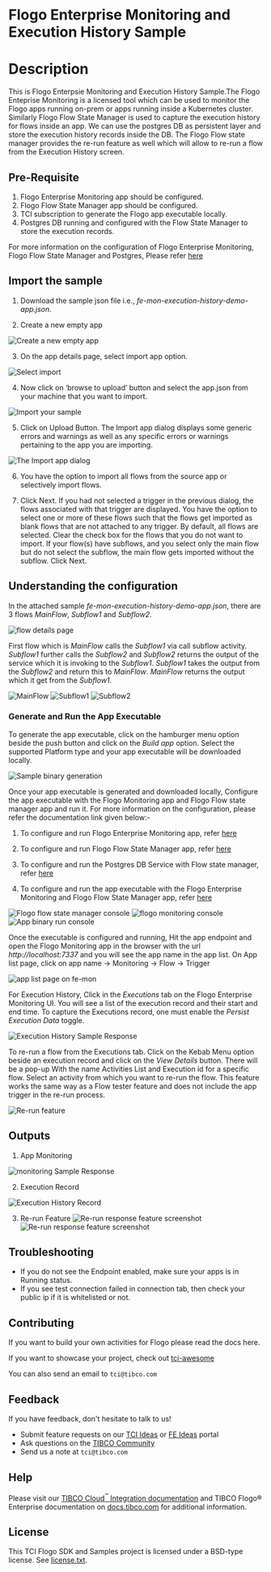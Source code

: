 # Flogo Enterprise Monitoring and Execution History Sample

# Description

This is Flogo Enterpsie Monitoring and Execution History Sample.The Flogo Enteprise Monitoring is a licensed tool which can be used to monitor the Flogo apps running on-prem or apps running inside a Kubernetes cluster. Similarly Flogo Flow State Manager is used to capture the execution history for flows inside an app. We can use the postgres DB as persistent layer and store the execution history records inside the DB. The Flogo Flow state manager provides the re-run feature as well which will allow to re-run a flow from the Execution History screen.


## Pre-Requisite
1. Flogo Enterprise Monitoring app should be configured.
2. Flogo Flow State Manager app should be configured.
3. TCI subscription to generate the Flogo app executable locally.
4. Postgres DB running and configured with the Flow State Manager to store the execution records.

For more information on the configuration of Flogo Enterprise Monitoring, Flogo Flow State Manager and Postgres, Please refer [here](https://integration.cloud.tibco.com/docs/index.html#Subsystems/flogo/flogo-all/monitoring.html?TocPath=TIBCO%2520Flogo%25C2%25AE%2520Apps%257CDeployment%2520and%2520Configuration%257CBuilding%2520an%2520App%2520Executable%257CMonitoring%257C_____0)


## Import the sample
1. Download the sample json file i.e., *fe-mon-execution-history-demo-app.json*.

2. Create a new empty app

![Create a new empty app](../import-screenshots/2.png)

3. On the app details page, select import app option.

![Select import](../import-screenshots/3.png)

4. Now click on ‘browse to upload’ button and select the app.json from your machine that you want to import.

![Import your sample](../import-screenshots/4.png)

5. Click on Upload Button. The Import app dialog displays some generic errors and warnings as well as any specific errors or warnings pertaining to the app you are importing.

![The Import app dialog](../import-screenshots/5.png)

6. You have the option to import all flows from the source app or selectively import flows.

7.  Click Next. If you had not selected a trigger in the previous dialog, the flows associated with that trigger are displayed. You have the option to select one or more of these flows such that the flows get imported as blank flows that are not attached to any trigger. By default, all flows are selected. Clear the check box for the flows that you do not want to import. If your flow(s) have subflows, and you select only the main flow but do not select the subflow, the main flow gets imported without the subflow. Click Next.


## Understanding the configuration

In the attached sample *fe-mon-execution-history-demo-app.json*, there are 3 flows *MainFlow*, *Subflow1* and *Subflow2*.

![flow details page](../import-screenshots/fe-mon-eh/1-FlowDeatails.png)

First flow which is *MainFlow* calls the *Subflow1*  via call subflow activity. *Subflow1* further calls the *Subflow2* and *Subflow2* returns the output of the service which it is invoking to the *Subflow1*. *Subflow1* takes the output from the *Subflow2* and return this to *MainFlow*. *MainFlow* returns the output which it get from the *Subflow1*. 

![MainFlow](../import-screenshots/fe-mon-eh/MainFlow.png)
![Subflow1](../import-screenshots/fe-mon-eh/Subflow1.png)
![Subflow2](../import-screenshots/fe-mon-eh/Subflow2.png)


### Generate and Run the App Executable

To generate the app executable, click on the hamburger menu option beside the push button and click on the *Build app* option. Select the supported Platform type and your app executable will be downloaded locally.

![Sample binary generation](../import-screenshots/fe-mon-eh/2-GenerateBinary.png)

Once your app executable is generated and downloaded locally, Configure the app executable with the Flogo Monitoring app and Flogo Flow state manager app and run it.
For more information on the configuration, please refer the documentation link given below:-

1. To configure and run Flogo Enterprise Monitoring app, refer [here](https://au.integration.cloud.tibco.com/docs/index.html#Subsystems/flogo/flogo-all/running-the-flogo-en2.html)

2. To configure and run Flogo Flow State Manager app, refer [here](https://au.integration.cloud.tibco.com/docs/index.html#Subsystems/flogo/flogo-all/flowstatemgr-standalone.html)

3. To configure and run the Postgres DB Service with Flow state manager, refer [here](https://au.integration.cloud.tibco.com/docs/index.html#Subsystems/flogo/flogo-all/flowstatemgr-configure-postgresql.html?TocPath=Deployment%2520and%2520Configuration%257CBuilding%2520an%2520App%2520Executable%257CMonitoring%257CAbout%2520TIBCO%2520Flogo%25C2%25AE%2520Flow%2520State%2520Manager%257C_____2)

4. To configure and run the app executable with the Flogo Enterprise Monitoring and Flogo Flow State Manager app, refer [here](https://au.integration.cloud.tibco.com/docs/index.html#Subsystems/flogo/flogo-all/flowstatemgr-starting-flogo-app-binary.html?TocPath=Deployment%2520and%2520Configuration%257CBuilding%2520an%2520App%2520Executable%257CMonitoring%257CAbout%2520TIBCO%2520Flogo%25C2%25AE%2520Flow%2520State%2520Manager%257C_____8)


![Flogo flow state manager console](../import-screenshots/fe-mon-eh/flowStateManagerConsole.png)
![flogo monitoring console](../import-screenshots/fe-mon-eh/fe-mon-console.png)
![App binary run console](../import-screenshots/fe-mon-eh/app-binary-run-console.png)


Once the executable is configured and running, Hit the app endpoint and open the Flogo Monitoring app in the browser with the url *http://localhost:7337* and you will see the app name in the app list.
On App list page, click on app name -> Monitoring -> Flow -> Trigger

![app list page on fe-mon](../import-screenshots/fe-mon-eh/fe-mon-applist.png)

For Execution History, Click in the *Executions* tab on the Flogo Enterprise Monitoring UI. You will see a list of the execution record and their start and end time. To capture the Executions record, one must enable the *Persist Execution Data* toggle. 

![Execution History Sample Response](../import-screenshots/fe-mon-eh/EH-sample-response.png)

To re-run a flow from the Executions tab. Click on the Kebab Menu option beside an execution record and click on the *View Details* button. There will be a pop-up With the name Activities List and Execution id for a specific flow. Select an activity from which you want to re-run the flow. This feature works the same way as a Flow tester feature and does not include the app trigger in the re-run process.

![Re-run feature](../import-screenshots/fe-mon-eh/Re-run-popup.png)


## Outputs

1. App Monitoring

![monitoring Sample Response](../import-screenshots/fe-mon-eh/Monitoring-sample-response.png)

2. Execution Record

![Execution History Record](../import-screenshots/fe-mon-eh/EH-sample-response.png)


3. Re-run Feature
![Re-run response feature screenshot](../import-screenshots/fe-mon-eh/run-flow-from-this-actovity.png)
![Re-run response feature screenshot](../import-screenshots/fe-mon-eh/after-re-run.png)

## Troubleshooting

* If you do not see the Endpoint enabled, make sure your apps is in Running status.
* If you see test connection failed in connection tab, then check your public ip if it is whitelisted or not.

## Contributing
If you want to build your own activities for Flogo please read the docs here.

If you want to showcase your project, check out [tci-awesome](https://github.com/TIBCOSoftware/tci-awesome)

You can also send an email to `tci@tibco.com`

## Feedback
If you have feedback, don't hesitate to talk to us!

* Submit feature requests on our [TCI Ideas](https://ideas.tibco.com/?project=TCI) or [FE Ideas](https://ideas.tibco.com/?project=FE) portal
* Ask questions on the [TIBCO Community](https://community.tibco.com/answers/product/344006)
* Send us a note at `tci@tibco.com`

## Help
Please visit our [TIBCO Cloud<sup>&trade;</sup> Integration documentation](https://integration.cloud.tibco.com/docs/) and TIBCO Flogo® Enterprise documentation on [docs.tibco.com](https://docs.tibco.com/) for additional information.

## License
This TCI Flogo SDK and Samples project is licensed under a BSD-type license. See [license.txt](license.txt).










